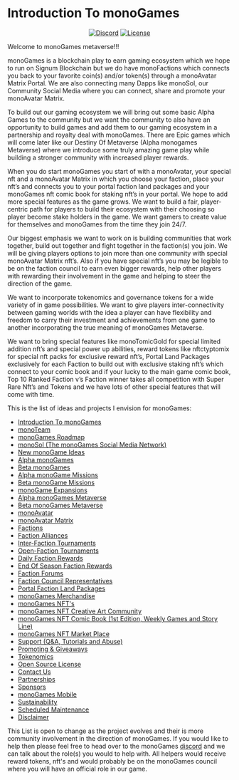 <h1><strong>Introduction To monoGames</strong></h1>

<p align="center"> 
<a href="https://discord.gg/GUPh9PK8"><img src="https://img.shields.io/static/v1?logo=discord&label=&message=Discord&color=36393f&style=flat-square" alt="Discord"></a>
<a href="https://github.com/369gtech/MIT-License/blob/main/LICENSE"><img src="https://img.shields.io/github/license/antonkomarev/github-profile-views-counter.svg?&color=green&style=flat-square" alt="License"></a>
</p>

Welcome to monoGames metaverse!!!

monoGames is a blockchain play to earn gaming ecosystem which we hope to run on Signum Blockchain but we do have monoFactions which connects you back to your favorite coin(s) and/or token(s) through a monoAvatar Matrix Portal. We are also connecting many Dapps like monoSol, our Community Social Media where you can connect, share and promote your monoAvatar Matrix.

To build out our gaming ecosystem we will bring out some basic Alpha Games to the community but we want the community to also have an opportunity to build games and add them to our gaming ecosystem in a partnership and royalty deal with monoGames. There are Epic games which will come later like our Destiny Of Metaverse (Alpha monogames Metaverse) where we introduce some truly amazing game play while building a stronger community with increased player rewards.

When you do start monoGames you start of with a monoAvatar, your special nft and a monoAvatar Matrix in which you choose your faction, place your nft’s and connects you to your portal faction land packages and your monoGames nft comic book for staking nft’s in your portal. We hope to add more special features as the game grows. We want to build a fair, player-centric path for players to build their ecosystem with their choosing so player become stake holders in the game. We want gamers to create value for themselves and monoGames from the time they join 24/7. 

Our biggest emphasis we want to work on is building communities that work together, build out together and fight together in the faction(s) you join. We will be giving players options to join more than one community with special monoAvatar Matrix nft’s. Also if you have special nft’s you may be legible to be on the faction council to earn even bigger rewards, help other players with rewarding their involvement in the game and helping to steer the direction of the game.

We want to incorporate tokenomics and governance tokens for a wide variety of in game possibilities. We want to give players inter-connectivity between gaming worlds with the idea a player can have flexibility and freedom to carry their investment and achievements from one game to another incorporating the true meaning of monoGames Metaverse.

We want to bring special features like monoTomicGold for special limited addition nft’s and special power up abilities, reward tokens like nftctyptomix for special nft packs for exclusive reward nft’s, Portal Land Packages exclusively for each Faction to build out with exclusive staking nft’s which connect to your comic book and if your lucky to the main game comic book, Top 10 Ranked Faction v’s Faction winner takes all competition with Super Rare Nft’s and Tokens and we have lots of other special features that will come with time.

This is the list of ideas and projects I envision for monoGames:

<ul>
  <li><a href="https://github.com/369gtech/monoGames">Introduction To monoGames</a></li>
  <li><a href="https://github.com/369gtech/monoGames/blob/main/monoTeam">monoTeam</a></li>
  <li><a href="https://github.com/369gtech/monoGames-Roadmap">monoGames Roadmap</a></li>
  <li><a href="https://github.com/369gtech/monoGames-Social-Networks">monoSol (The monoGames Social Media Network)</a></li>
  <li><a href="https://github.com/369gtech/monoGames/blob/main/New%20monoGame%20Ideas">New monoGame Ideas</a></li>
  <li><a href="https://github.com/369gtech/Alpha-monoGames">Alpha monoGames</a></li>
  <li><a href="https://github.com/369gtech/Beta-monoGames">Beta monoGames</a></li>
  <li><a href="https://github.com/369gtech/Alpha-Missions">Alpha monoGame Missions</a></li>
  <li><a href="https://github.com/369gtech/Beta-Missions">Beta monoGame Missions</a></li>
  <li><a href="https://github.com/369gtech/monoGames/blob/main/monoGame%20Expansions">monoGame Expansions</a></li>
  <li><a href="https://github.com/369gtech/Alpha-monoMetavers">Alpha monoGames Metaverse</a></a></li>
  <li><a href="https://github.com/369gtech/Beta-monoMetavers">Beta monoGames Metaverse</a></li>
  <li><a href="https://github.com/369gtech/monoGames/blob/main/monoAvatar">monoAvatar</a></li>
  <li><a href="https://github.com/369gtech/monoAvatar-Matrix">monoAvatar Matrix</a></li>  
  <li><a href="https://github.com/369gtech/Factions">Factions</a></li>
  <li><a href="https://github.com/369gtech/Faction-Alliances">Faction Alliances</a></li>
  <li><a href="https://github.com/369gtech/Inter-Faction-Tournaments">Inter-Faction Tournaments</a></li>
  <li><a href="https://github.com/369gtech/Open-Faction-Tournaments">Open-Faction Tournaments</a></li>
  <li><a href="https://github.com/369gtech/monoGames/blob/main/Daily%20Faction%20Rewards">Daily Faction Rewards</a></li>
  <li><a href="https://github.com/369gtech/monoGames/blob/main/End%20Of%20Season%20Faction%20Rewards">End Of Season Faction Rewards</a></li>
  <li><a href="https://github.com/369gtech/Faction-Forums">Faction Forums</a></li>
  <li><a href="https://github.com/369gtech/monoGames/blob/main/Faction%20Council%20Representatives">Faction Council Representatives</a></li>
  <li><a href="https://github.com/369gtech/Portal-Faction-Land-Packages">Portal Faction Land Packages</a></li>
  <li><a href="https://github.com/369gtech/monoGames-Merchandise">monoGames Merchandise</a></li>
  <li><a href="https://github.com/369gtech/monoGames-NFT-s">monoGames NFT's</a></li>
  <li><a href="https://github.com/369gtech/monoGames-NFT-Creative-Art-Community">monoGames NFT Creative Art Community</a></li>
  <li><a href="https://github.com/369gtech/monoGames-NFT-Comic-Book-1st-Edition-Weekly-Games-and-Story-Line-">monoGames NFT Comic Book (1st Edition, Weekly Games and Story Line)</a></li>
  <li><a href="https://github.com/369gtech/monoGames-NFT-Market-Place">monoGames NFT Market Place</a></li>
  <li><a href="https://github.com/369gtech/monoGames/blob/main/Support%20(Q%26A%2C%20Tutorials%20and%20Abuse)">Support (Q&A, Tutorials and Abuse)</a></li>
  <li><a href="https://github.com/369gtech/monoGames/blob/main/Promoting%20%26%20Giveaways">Promoting & Giveaways</a></li>
  <li><a href="https://github.com/369gtech/Tokenomics">Tokenomics</a></li>
  <li><a href="https://github.com/369gtech/monoGames/blob/main/MIT%20License">Open Source License</a></li>
  <li><a href="https://github.com/369gtech/Contact-Us">Contact Us</a></li>
  <li><a href="https://github.com/369gtech/monoGames/blob/main/Partnerships">Partnerships</a></li>
  <li><a href="https://github.com/369gtech/monoGames/blob/main/Sponsors">Sponsors</a></li>
  <li><a href="https://github.com/369gtech/monoGames-Mobile">monoGames Mobile</a></li>
  <li><a href="https://github.com/369gtech/monoGames/blob/main/Sustainability">Sustainability</a></li>
  <li><a href="https://github.com/369gtech/monoGames/blob/main/Scheduled%20Maintenance">Scheduled Maintenance</a></li>
  <li><a href="https://github.com/369gtech/monoGames/blob/main/Disclaimer">Disclaimer</a></li>
</ul>  

This List is open to change as the project evolves and their is more community involvement in the direction of monoGames. If you would like to help then please feel free to head over to the monoGames <a href="https://discord.gg/GUPh9PK8">discord</a> and we can talk about the role(s) you would to help with. All helpers would receive reward tokens, nft's and would probably be on the monoGames council where you will have an official role in our game.

